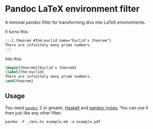 # Pandoc LaTeX environment filter

A minimal pandoc filter for transforming divs into LaTeX environments.

It turns this:

``` markdown
:::{.theorem #thm:euclid name="Euclid's theorem"}
There are infinitely many prime numbers.
:::
```

into this:

``` latex
\begin{theorem}[Euclid's theorem]
\label{thm:euclid}
There are infinitely many prime numbers.
\end{theorem}
```

## Usage

You need [`pandoc`](http://pandoc.org/installing.html) 2 or greater, [Haskell](https://www.haskell.org/) and [pandoc-types](https://hackage.haskell.org/package/pandoc-types).
You can use it then just like any other filter:

``` shell
pandoc -F ./env.hs example.md -o example.pdf
```



